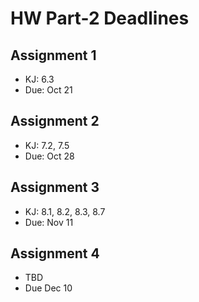 # HW Part-2 Deadlines

## Assignment 1 
- KJ: 6.3
- Due: Oct 21

## Assignment 2
- KJ:  7.2, 7.5
- Due: Oct 28

## Assignment 3
- KJ: 8.1, 8.2, 8.3, 8.7
- Due: Nov 11

## Assignment 4
- TBD
- Due Dec 10

